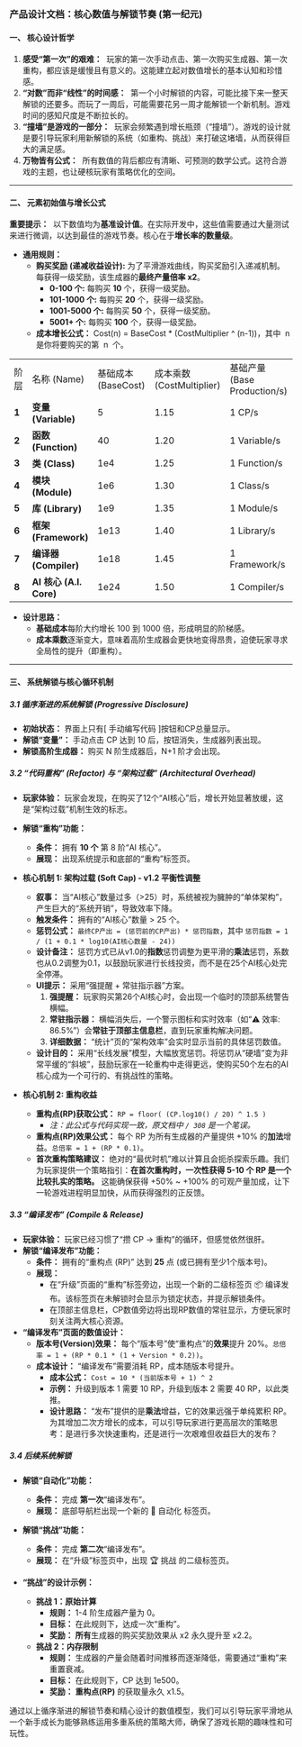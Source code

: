 ### **产品设计文档：核心数值与解锁节奏 (第一纪元)**

#### **一、 核心设计哲学**

1. **感受“第一次”的艰难：**  玩家的第一次手动点击、第一次购买生成器、第一次重构，都应该是缓慢且有意义的。这能建立起对数值增长的基本认知和珍惜感。
2. **“对数”而非“线性”的时间感：**  第一个小时解锁的内容，可能比接下来一整天解锁的还要多。而玩了一周后，可能需要花另一周才能解锁一个新机制。游戏时间的感知尺度是不断拉长的。
3. **“撞墙”是游戏的一部分：**  玩家会频繁遇到增长瓶颈（“撞墙”）。游戏的设计就是要引导玩家利用新解锁的系统（如重构、挑战）来打破这堵墙，从而获得巨大的满足感。
4. **万物皆有公式：**  所有数值的背后都应有清晰、可预测的数学公式。这符合游戏的主题，也让硬核玩家有策略优化的空间。

---

#### **二、 元素初始值与增长公式**

**重要提示：**  以下数值均为**基准设计值**。在实际开发中，这些值需要通过大量测试来进行微调，以达到最佳的游戏节奏。核心在于**增长率的数量级**。

- **通用规则：**
  - **购买奖励 (递减收益设计):** 为了平滑游戏曲线，购买奖励引入递减机制。每获得一级奖励，该生成器的**最终产量倍率 x2**。
    - **0-100 个:** 每购买 **10** 个，获得一级奖励。
    - **101-1000 个:** 每购买 **20** 个，获得一级奖励。
    - **1001-5000 个:** 每购买 **50** 个，获得一级奖励。
    - **5001+ 个:** 每购买 **100** 个，获得一级奖励。
  - **成本增长公式：** Cost(n) = BaseCost \* (CostMultiplier ^ (n-1))，其中  n  是你将要购买的第  n  个。

|       |                         |                     |                           |                              |
| ----- | ----------------------- | ------------------- | ------------------------- | ---------------------------- |
| 阶层  | 名称 (Name)             | 基础成本 (BaseCost) | 成本乘数 (CostMultiplier) | 基础产量 (Base Production/s) |
| **1** | **变量 (Variable)**     | 5                   | 1.15                      | 1 CP/s                       |
| **2** | **函数 (Function)**     | 40                  | 1.20                      | 1 Variable/s                 |
| **3** | **类 (Class)**          | 1e4                 | 1.25                      | 1 Function/s                 |
| **4** | **模块 (Module)**       | 1e6                 | 1.30                      | 1 Class/s                    |
| **5** | **库 (Library)**        | 1e9                 | 1.35                      | 1 Module/s                   |
| **6** | **框架 (Framework)**    | 1e13                | 1.40                      | 1 Library/s                  |
| **7** | **编译器 (Compiler)**   | 1e18                | 1.45                      | 1 Framework/s                |
| **8** | **AI 核心 (A.I. Core)** | 1e24                | 1.50                      | 1 Compiler/s                 |

- **设计思路：**
  - **基础成本**每阶大约增长 100 到 1000 倍，形成明显的阶梯感。
  - **成本乘数**逐渐变大，意味着高阶生成器会更快地变得昂贵，迫使玩家寻求全局性的提升（即重构）。

---

#### **三、 系统解锁与核心循环机制**

##### **3.1 循序渐进的系统解锁 (Progressive Disclosure)**

- **初始状态：** 界面上只有[ 手动编写代码 ]按钮和CP总量显示。
- **解锁“变量”：** 手动点击 CP 达到 10 后，按钮消失，生成器列表出现。
- **解锁高阶生成器：** 购买 N 阶生成器后，N+1 阶才会出现。

##### **3.2 “代码重构” (Refactor) 与 “架构过载” (Architectural Overhead)**

- **玩家体验：** 玩家会发现，在购买了12个“AI核心”后，增长开始显著放缓，这是“架构过载”机制生效的标志。

- **解锁“重构”功能：**
  - **条件：** 拥有 **10 个** 第 8 阶“AI 核心”。
  - **展现：** 出现系统提示和底部的“重构”标签页。

- **核心机制 1: 架构过载 (Soft Cap) - v1.2 平衡性调整**
  - **叙事：** 当“AI核心”数量过多（>25）时，系统被视为臃肿的“单体架构”，产生巨大的“系统开销”，导致效率下降。
  - **触发条件：** 拥有的“AI核心”数量 > 25 个。
  - **惩罚公式：** `最终CP产出 = (惩罚前的CP产出) * 惩罚指数`，其中 `惩罚指数 = 1 / (1 + 0.1 * log10(AI核心数量 - 24))`
  - **设计备注：** 惩罚方式已从v1.0的**指数**惩罚调整为更平滑的**乘法**惩罚，系数也从0.2调整为0.1，以鼓励玩家进行长线投资，而不是在25个AI核心处完全停滞。
  - **UI提示：** 采用“强提醒 + 常驻指示器”方案。
    1. **强提醒：** 玩家购买第26个AI核心时，会出现一个临时的顶部系统警告横幅。
    2. **常驻指示器：** 横幅消失后，一个警示图标和实时效率（如“⚠️ 效率: 86.5%”）会**常驻于顶部主信息栏**，直到玩家重构解决问题。
    3. **详细数据：** “统计”页的“架构效率”会实时显示当前的具体惩罚数值。
  - **设计目的：** 采用“长线发展”模型，大幅放宽惩罚。将惩罚从“硬墙”变为非常平缓的“斜坡”，鼓励玩家在一轮重构中走得更远，使购买50个左右的AI核心成为一个可行的、有挑战性的策略。

- **核心机制 2: 重构收益**
  - **重构点(RP)获取公式：** `RP = floor( (CP.log10() / 20) ^ 1.5 )`
    - *注：此公式与代码实现一致，原文档中 `/ 308` 是一个笔误。*
  - **重构点(RP)效果公式：** 每个 RP 为所有生成器的产量提供 +10% 的**加法**增益。`总倍率 = 1 + (RP * 0.1)`。
  - **首次重构策略建议：** 绝对的“最优时机”难以计算且会扼杀探索乐趣。我们为玩家提供一个策略指引：**在首次重构时，一次性获得 5-10 个 RP 是一个比较扎实的策略。** 这能确保获得 +50% ~ +100% 的可观产量加成，让下一轮游戏进程明显加快，从而获得强烈的正反馈。

##### **3.3 “编译发布” (Compile & Release)**

- **玩家体验：** 玩家已经习惯了“攒 CP -> 重构”的循环，但感觉依然很肝。
- **解锁“编译发布”功能：**
  - **条件：** 拥有的“重构点 (RP)” 达到 **25** 点 (或已拥有至少1个版本号)。
  - **展现：** 
    - 在“升级”页面的“重构”标签旁边，出现一个新的二级标签页 📦 编译发布。该标签页在未解锁时会显示为锁定状态，并提示解锁条件。
    - 在顶部主信息栏，CP数值旁边将出现RP数值的常驻显示，方便玩家时刻关注两大核心资源。
- **“编译发布”页面的数值设计：**
  - **版本号(Version)效果：** 每个“版本号”使“重构点”的**效果**提升 20%。`总倍率 = 1 + (RP * 0.1 * (1 + Version * 0.2))`。
  - **成本设计：** “编译发布”需要消耗 RP，成本随版本号提升。
    - **成本公式：** `Cost = 10 * (当前版本号 + 1) ^ 2`
    - **示例：** 升级到版本 1 需要 10 RP，升级到版本 2 需要 40 RP，以此类推。
    - **设计思路：** “发布”提供的是**乘法**增益，它的效果远强于单纯累积 RP。为其增加二次方增长的成本，可以引导玩家进行更高层次的策略思考：是进行多次快速重构，还是进行一次艰难但收益巨大的发布？

##### **3.4 后续系统解锁**

- **解锁“自动化”功能：**
  - **条件：** 完成 **第一次**“编译发布”。
  - **展现：** 底部导航栏出现一个新的 🤖 自动化 标签页。

- **解锁“挑战”功能：**
  - **条件：** 完成 **第二次**“编译发布”。
  - **展现：** 在“升级”标签页中，出现 🏆 挑战 的二级标签页。
- **“挑战”的设计示例：**
  - **挑战 1：原始计算**
    - **规则：** 1-4 阶生成器产量为 0。
    - **目标：** 在此规则下，达成一次“重构”。
    - **奖励：** **所有**生成器的购买奖励效果从 x2 永久提升至 x2.2。
  - **挑战 2：内存限制**
    - **规则：** 生成器的产量会随着时间推移而逐渐降低，需要通过“重构”来重置衰减。
    - **目标：** 在此规则下，CP 达到 1e500。
    - **奖励：** **重构点(RP)** 的获取量永久 x1.5。

通过以上循序渐进的解锁节奏和精心设计的数值模型，我们可以引导玩家平滑地从一个新手成长为能够熟练运用多重系统的策略大师，确保了游戏长期的趣味性和可玩性。
